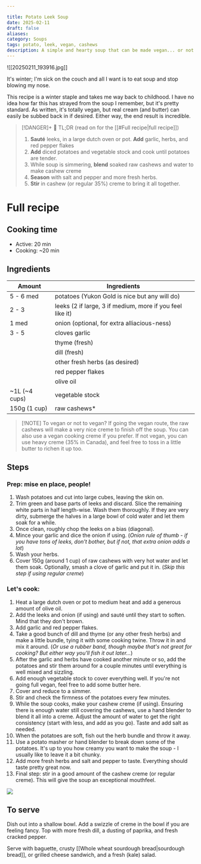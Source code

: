 ```yaml
---

title: Potato Leek Soup
date: 2025-02-11
draft: false
aliases: 
category: Soups
tags: potato, leek, vegan, cashews
description: A simple and hearty soup that can be made vegan... or not. Up to you, both delicious. 
---
```

![[20250211_193916.jpg]]

It's winter; I'm sick on the couch and all I want is to eat soup and stop blowing my nose. 

This recipe is a winter staple and takes me way back to childhood. I have no idea how far this has strayed from the soup I remember, but it's pretty standard. As written, it's totally vegan, but real cream (and butter) can easily be subbed back in if desired. Either way, the end result is incredible. 

> [!DANGER]+ 🥱 TL;DR (read on for the [[#Full recipe|full recipe]])
> 
> 1. **Sauté** leeks, in a large dutch oven or pot. **Add** garlic, herbs, and red pepper flakes
> 2. **Add** diced potatoes and vegetable stock and cook until potatoes are tender.
> 3. While soup is simmering, **blend** soaked raw cashews and water to make cashew creme 
> 4. **Season** with salt and pepper and more fresh herbs.
> 5. **Stir** in cashew (or regular 35%) creme to bring it all together. 

# Full recipe
## Cooking time
- Active: 20 min
- Cooking: ~20 min
## Ingredients

| Amount        | Ingredients                                               |
| ------------- | --------------------------------------------------------- |
| 5 - 6 med     | potatoes (Yukon Gold is nice but any will do)             |
| 2 - 3         | leeks (2 if large, 3 if medium, more if you feel like it) |
| 1 med         | onion (optional, for extra alliacious-ness)               |
| 3 - 5         | cloves garlic                                             |
|               | thyme (fresh)                                             |
|               | dill (fresh)                                              |
|               | other fresh herbs (as desired)                            |
|               | red pepper flakes                                         |
|               | olive oil                                                 |
| ~1L (~4 cups) | vegetable stock                                           |
| 150g (1 cup)  | raw cashews*                                              |

> [!NOTE] To vegan or not to vegan?
> If going the vegan route, the raw cashews will make a very nice creme to finish off the soup. You can also use a vegan cooking creme if you prefer. If not vegan, you can use heavy creme (35% in Canada), and feel free to toss in a little butter to richen it up too.  

## Steps

### Prep: mise en place, people! 

1. Wash potatoes and cut into large cubes, leaving the skin on.
2. Trim green and base parts of leeks and discard. Slice the remaining white parts in half length-wise. Wash them thoroughly. If they are very dirty, submerge the halves in a large bowl of cold water and let them soak for a while. 
3. Once clean, roughly chop the leeks on a bias (diagonal).
4. Mince your garlic and dice the onion if using. (*Onion rule of thumb - if you have tons of leeks, don't bother, but if not, that extra onion adds a lot*)
5. Wash your herbs. 
6. Cover 150g (around 1 cup) of raw cashews with very hot water and let them soak. Optionally, smash a clove of garlic and put it in. (*Skip this step if using regular creme*)
### Let's cook:

1. Heat a large dutch oven or pot to medium heat and add a generous amount of olive oil.
2. Add the leeks and onion (if using) and sauté until they start to soften. Mind that they don't brown. 
3. Add garlic and red pepper flakes. 
4. Take a good bunch of dill and thyme (or any other fresh herbs) and make a little bundle, tying it with some cooking twine. Throw it in and mix it around. (*Or use a rubber band, though maybe that's not great for cooking? But either way you'll fish it out later...*) 
5. After the garlic and herbs have cooked another minute or so, add the potatoes and stir them around for a couple minutes until everything is well mixed and sizzling. 
6. Add enough vegetable stock to cover everything well. If you're not going full vegan, feel free to add some butter here. 
7. Cover and reduce to a simmer.
8. Stir and check the firmness of the potatoes every few minutes.
9. While the soup cooks, make your cashew creme (if using). Ensuring there is enough water still covering the cashews, use a hand blender to blend it all into a creme. Adjust the amount of water to get the right consistency (start with less, and add as you go). Taste and add salt as needed. 
10. When the potatoes are soft, fish out the herb bundle and throw it away.
11. Use a potato masher or hand blender to break down some of the potatoes. It's up to you how creamy you want to make the soup - I usually like to leave it a bit chunky. 
12. Add more fresh herbs and salt and pepper to taste. Everything should taste pretty great now. 
13. Final step: stir in a good amount of the cashew creme (or regular creme). This will give the soup an exceptional mouthfeel. 

![](https://www.youtube.com/watch?v=CtbG9P8grLc)
## To serve

Dish out into a shallow bowl. Add a swizzle of creme in the bowl if you are feeling fancy. Top with more fresh dill, a dusting of paprika, and fresh cracked pepper.  

Serve with baguette, crusty [[Whole wheat sourdough bread|sourdough bread]], or grilled cheese sandwich, and a fresh (kale) salad. 
